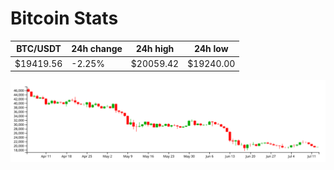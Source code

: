 # Bitcoin Stats

BTC/USDT|24h change|24h high|24h low|
|---|---|---|---|
|$19419.56|-2.25%|$20059.42|$19240.00|

<img src="./chart.svg">
